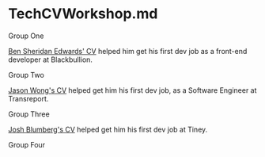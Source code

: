 # TechCVWorkshop.md


Group One

[Ben Sheridan Edwards' CV](https://github.com/BenSheridanEdwards/GitHub_CV) helped him get his first dev job as a front-end developer at Blackbullion.

Group Two

[Jason Wong's CV](https://github.com/BecksHookham/TechCV.md/blob/main/CVExamples/Jason%20Wong.pdf) helped get him his first dev job, as a
  Software Engineer at Transreport.

Group Three

[Josh Blumberg's CV](https://github.com/BecksHookham/TechCV.md/blob/main/CVExamples/Josh_Blumberg_CV.pdf)
  helped get him his first dev job at Tiney.

Group Four


